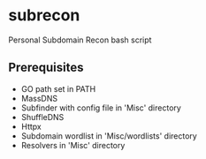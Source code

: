 # subrecon
Personal Subdomain Recon bash script

## Prerequisites
- GO path set in PATH
- MassDNS
- Subfinder with config file in 'Misc' directory
- ShuffleDNS
- Httpx
- Subdomain wordlist in 'Misc/wordlists' directory
- Resolvers in 'Misc' directory
